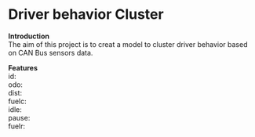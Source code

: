 # Driver behavior Cluster
**Introduction**
<br/>The aim of this project is to creat a model to cluster driver behavior based on CAN Bus sensors data.

**Features**
<br/> id:
<br/> odo:
<br/> dist:
<br/> fuelc:
<br/> idle:
<br/> pause:
<br/> fuelr:

